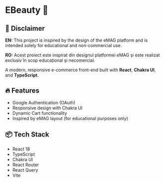 # EBeauty 💄

## 📌 Disclaimer

**EN:**
This project is inspired by the design of the eMAG platform and is intended solely for educational and non-commercial use.

**RO:**
Acest proiect este inspirat din designul platformei eMAG și este realizat exclusiv în scop educațional și necomercial.

A modern, responsive e-commerce front-end built with **React**, **Chakra UI**, and **TypeScript**.

## 🔥 Features

- Google Authentication (OAuth)
- Responsive design with Chakra UI
- Dynamic Cart functionality
- Inspired by eMAG layout (for educational purposes only)

## 📦 Tech Stack

- React 18
- TypeScript
- Chakra UI
- React Router
- React Query
- Vite



